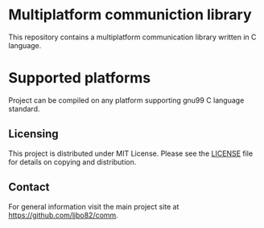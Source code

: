 # Multiplatform communiction library

This repository contains a multiplatform communication library written in C language.

# Supported platforms

Project can be compiled on any platform supporting gnu99 C language standard.

## Licensing

This project is distributed under MIT License. Please see the [LICENSE](LICENSE) file for details on copying and distribution.

## Contact

For general information visit the main project site at https://github.com/ljbo82/comm.
